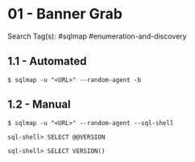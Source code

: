 # 01 - Banner Grab

Search Tag(s): #sqlmap #enumeration-and-discovery

## 1.1 - Automated

```
$ sqlmap -u "<URL>" --random-agent -b
```

## 1.2 - Manual

```
$ sqlmap -u "<URL>" --random-agent --sql-shell

sql-shell> SELECT @@VERSION

sql-shell> SELECT VERSION()
```